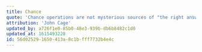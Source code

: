 ```yaml
---
title: Chance
quote: 'Chance operations are not mysterious sources of "the right answers." They are a means of locating a single one among a multiplicity of answers, and, at the same time, of freeing the ego from its taste and memory, its concern for profit and power, of silencing the ego so that the rest of the world has a chance to enter into the ego’s own experience.'
attribution: 'John Cage'
updated_by: a726f1e0-85b0-48e3-939b-db6b8482c1d0
updated_at: 1615493228
id: 56d02529-1650-413a-8c1b-fff7732b4e4c
---
```


